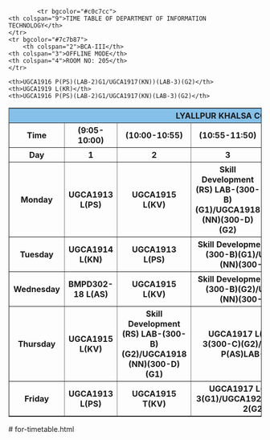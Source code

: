 <!DOCTYPE html>
<html lang="en">
<head>
    <meta charset="UTF-8">
    <meta name="viewport" content="width=device-width, initial-scale=1.0">
    <title>Document</title>
</head>
<body>
    <table border="1" cellspacing="0" cellpadding="0" width="100%" align="center">
    <tr bgcolor="#84c0e8">
            <th colspan="9">LYALLPUR KHALSA COLLEGE TECHNICAL CAMPUS, JALANDHER</th>
            </tr>

            <tr bgcolor="#c0c7cc">
    <th colspan="9">TIME TABLE OF DEPARTMENT OF INFORMATION TECHNOLOGY</th>
    </tr>
    <tr bgcolor="#7c7b87">
        <th colspan="2">BCA-III</th>
    <th colspan="3">OFFLINE MODE</th>
    <th colspan="4">ROOM NO: 205</th>
    </tr>
   
    
<tr>
    <th>Time</th>
    <th>(9:05-10:00)</th>
    <th>(10:00-10:55)</th>
    <th>(10:55-11:50)</th>
    <th>(11:50-12:45)</th>
    <th>(12:45-1:30)</th>
    <th>(1:30-2:20)</th>
    <th>(2:20-3:10)</th>
    <th>(3:10-4:00)</th>

</tr>
<tr align="center">
    <th>Day</th>
    <th>1</th>
    <th>2</th>
    <th>3</th>
    <th>4</th>
    <th>5</th>
    <th>6</th>
    <th>7</th>
    <th>8</th>
</tr>
<tr>
    <th>Monday</th>
    <th>UGCA1913 L(PS)</th>
    <th>UGCA1915 L(KV)</th>
    <th>Skill Development (RS) LAB-(300-B)(G1)/UGCA1918 (NN)(300-D)(G2)</th>
    <th>UGCA1919 L (KR)</th>
<th rowspan="5">B<br>R<br>E<br>A<br>K</th>
    <th>UGCA1916 P(PS)(LAB-2)G2/UGCA1917(KN)(LAB-3)</th>
    <th>Library</th>
    <th>UGCA1916 P(PS)(LAB-2)G2/UGCA1917(KN)(LAB-3)(G1)</th>
</tr>
<tr>
  <th>Tuesday</th>
    <th>UGCA1914 L(KN)</th>
    <th>UGCA1913 L(PS)</th>
    <th colspan="2">Skill Development (RS) LAB-(300-B)(G1)/UGCA1918 (NN)(300-D)(G2)</th>

    <th>UGCA1916 P(PS)(LAB-2)G1/UGCA1917(KN))(LAB-3)(G2)</th>
    <th>UGCA1919 L(KR)</th>
    <th>UGCA1916 P(PS)(LAB-2)G1/UGCA1917(KN)(LAB-3)(G2)</th>  

</tr>
<tr>
    <th>Wednesday</th>
    <th>BMPD302-18 L(AS)</th>
    <th>UGCA1915 L(KV)</th>
   <th colspan="2">Skill Development (RS) LAB-(300-B)(G2)/UGCA1918 (NN)(300-D)(G1)</th>
    <th>UGCA1914 L(KN)</th>
    <th>UGCA1919 L(KR)</th>
    <th>UGCA1916 P(PS) (LAB-2)G1/G2(Library)</th>
</tr>
<tr>
    <th>Thursday</th>
    <th>UGCA1915 L(KV)</th>
    <th>Skill Development (RS) LAB-(300-B)(G2)/UGCA1918 (NN)(300-D)(G1)</th>
    <th colspan="2">UGCA1917 L(MK)LAB-3(300-C)(G2)/UGCA1920 P(AS)LAB-2(G1)</th>
    <th>UGCA1913 L(PS)</th>
    <th>UGCA1914 L(KN)</th>
    <th></th>
</tr>
<tr>
    <th>Friday</th>
    <th>UGCA1913 L(PS)</th>
    <th>UGCA1915 T(KV)</th>
    <th colspan="2">UGCA1917 L(KN)LAB-3(G1)/UGCA1920 P(AS)LAB-2(G2)</th>
    <th>UGCA1914 L(KN)</th>
    <th>Library</th>
    <th>UGCA1916 P(PS)(LAB-2)G2/G1 Library</th>
</tr>
    </table>

</body>
</html># for-timetable.html
